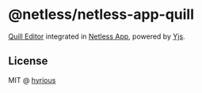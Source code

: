 # @netless/netless-app-quill

[Quill Editor](https://quilljs.com/) integrated in [Netless App](http://github.com/netless-io/netless-app),
powered by [Yjs](https://github.com/yjs/yjs).

## License

MIT @ [hyrious](https://github.com/hyrious)
